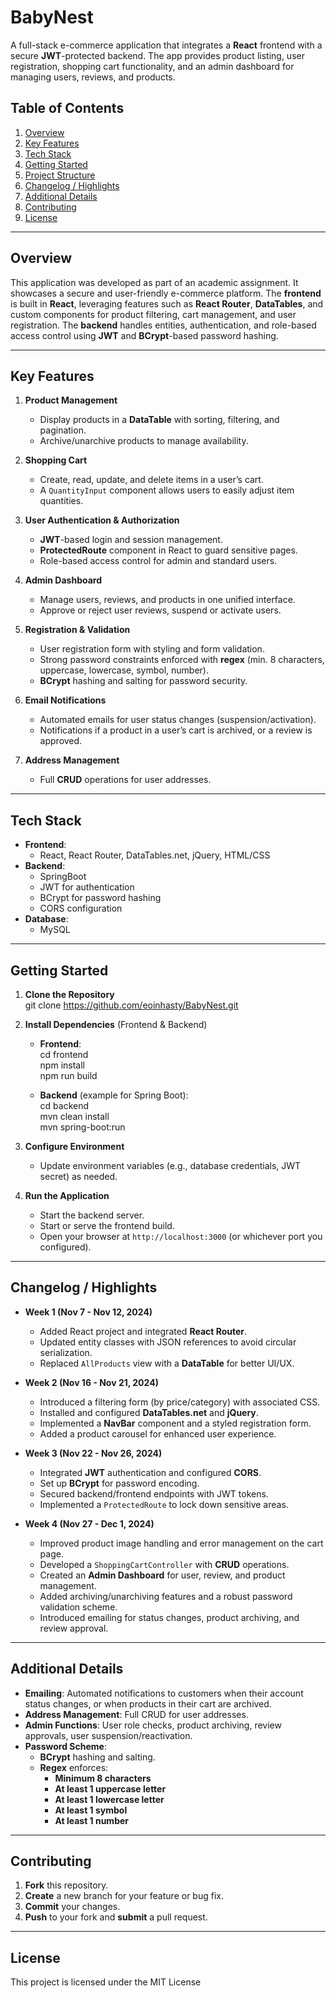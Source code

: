 # BabyNest

A full-stack e-commerce application that integrates a **React** frontend with a secure **JWT**-protected backend. The app provides product listing, user registration, shopping cart functionality, and an admin dashboard for managing users, reviews, and products.

## Table of Contents

1. [Overview](#overview)  
2. [Key Features](#key-features)  
3. [Tech Stack](#tech-stack)  
4. [Getting Started](#getting-started)  
5. [Project Structure](#project-structure)  
6. [Changelog / Highlights](#changelog--highlights)  
7. [Additional Details](#additional-details)  
8. [Contributing](#contributing)  
9. [License](#license)

---

## Overview

This application was developed as part of an academic assignment. It showcases a secure and user-friendly e-commerce platform. The **frontend** is built in **React**, leveraging features such as **React Router**, **DataTables**, and custom components for product filtering, cart management, and user registration. The **backend** handles entities, authentication, and role-based access control using **JWT** and **BCrypt**-based password hashing.

---

## Key Features

1. **Product Management**  
   - Display products in a **DataTable** with sorting, filtering, and pagination.  
   - Archive/unarchive products to manage availability.

2. **Shopping Cart**  
   - Create, read, update, and delete items in a user’s cart.  
   - A `QuantityInput` component allows users to easily adjust item quantities.

3. **User Authentication & Authorization**  
   - **JWT**-based login and session management.  
   - **ProtectedRoute** component in React to guard sensitive pages.  
   - Role-based access control for admin and standard users.

4. **Admin Dashboard**  
   - Manage users, reviews, and products in one unified interface.  
   - Approve or reject user reviews, suspend or activate users.

5. **Registration & Validation**  
   - User registration form with styling and form validation.  
   - Strong password constraints enforced with **regex** (min. 8 characters, uppercase, lowercase, symbol, number).  
   - **BCrypt** hashing and salting for password security.

6. **Email Notifications**  
   - Automated emails for user status changes (suspension/activation).  
   - Notifications if a product in a user’s cart is archived, or a review is approved.

7. **Address Management**  
   - Full **CRUD** operations for user addresses.

---

## Tech Stack

- **Frontend**:  
  - React, React Router, DataTables.net, jQuery, HTML/CSS  
- **Backend**:  
  - SpringBoot 
  - JWT for authentication  
  - BCrypt for password hashing  
  - CORS configuration  
- **Database**:  
  - MySQL

---

## Getting Started

1. **Clone the Repository**  
    git clone https://github.com/eoinhasty/BabyNest.git

2. **Install Dependencies** (Frontend & Backend)  
   - **Frontend**:  
        cd frontend  
        npm install  
        npm run build

   - **Backend** (example for Spring Boot):  
        cd backend  
        mvn clean install  
        mvn spring-boot:run

3. **Configure Environment**  
   - Update environment variables (e.g., database credentials, JWT secret) as needed.

4. **Run the Application**  
   - Start the backend server.  
   - Start or serve the frontend build.  
   - Open your browser at `http://localhost:3000` (or whichever port you configured).

---

## Changelog / Highlights

- **Week 1 (Nov 7 - Nov 12, 2024)**  
  - Added React project and integrated **React Router**.  
  - Updated entity classes with JSON references to avoid circular serialization.  
  - Replaced `AllProducts` view with a **DataTable** for better UI/UX.

- **Week 2 (Nov 16 - Nov 21, 2024)**  
  - Introduced a filtering form (by price/category) with associated CSS.  
  - Installed and configured **DataTables.net** and **jQuery**.  
  - Implemented a **NavBar** component and a styled registration form.  
  - Added a product carousel for enhanced user experience.

- **Week 3 (Nov 22 - Nov 26, 2024)**  
  - Integrated **JWT** authentication and configured **CORS**.  
  - Set up **BCrypt** for password encoding.  
  - Secured backend/frontend endpoints with JWT tokens.  
  - Implemented a `ProtectedRoute` to lock down sensitive areas.

- **Week 4 (Nov 27 - Dec 1, 2024)**  
  - Improved product image handling and error management on the cart page.  
  - Developed a `ShoppingCartController` with **CRUD** operations.  
  - Created an **Admin Dashboard** for user, review, and product management.  
  - Added archiving/unarchiving features and a robust password validation scheme.  
  - Introduced emailing for status changes, product archiving, and review approval.

---

## Additional Details

- **Emailing**: Automated notifications to customers when their account status changes, or when products in their cart are archived.  
- **Address Management**: Full CRUD for user addresses.  
- **Admin Functions**: User role checks, product archiving, review approvals, user suspension/reactivation.  
- **Password Scheme**:  
  - **BCrypt** hashing and salting.  
  - **Regex** enforces:  
    - **Minimum 8 characters**  
    - **At least 1 uppercase letter**  
    - **At least 1 lowercase letter**  
    - **At least 1 symbol**  
    - **At least 1 number**

---

## Contributing

1. **Fork** this repository.  
2. **Create** a new branch for your feature or bug fix.  
3. **Commit** your changes.  
4. **Push** to your fork and **submit** a pull request.

---

## License

This project is licensed under the MIT License

